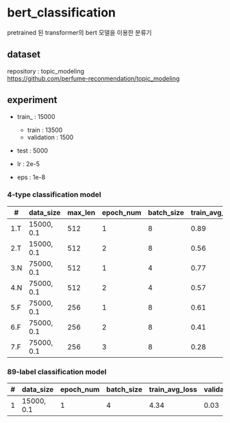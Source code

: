# bert_classification
pretrained 된 transformer의 bert 모델을 이용한 분류기

## dataset
repository : topic_modeling <br>
https://github.com/perfume-reconmendation/topic_modeling

## experiment

- train_ : 15000
  - train : 13500
  - validation : 1500
- test : 5000

- lr : 2e-5
- eps : 1e-8

### 4-type classification model
| #   | data_size  | max_len | epoch_num | batch_size | train_avg_loss | validation_acc | test_acc |
|-----|------------|---------|-----------|------------|----------------|----------------|----------|
| 1.T | 15000, 0.1 | 512     | 1         | 8          | 0.89           | 0.73           |          |
| 2.T | 15000, 0.1 | 512     | 2         | 8          | 0.56           | 0.75           | 0.77     |
| 3.N | 75000, 0.1 | 512     | 1         | 4          | 0.77           | 0.79           | 0.79     |
| 4.N | 75000, 0.1 | 512     | 2         | 4          | 0.57           | 0.81           | 0.81     |
| 5.F | 75000, 0.1 | 256     | 1         | 8          | 0.61           | 0.81           | 0.81     |
| 6.F | 75000, 0.1 | 256     | 2         | 8          | 0.41           | 0.83           | 0.83     |
| 7.F | 75000, 0.1 | 256     | 3         | 8          | 0.28           | 0.82           | 0.82     |


### 89-label classification model
| # | data_size  | epoch_num | batch_size | train_avg_loss | validation_acc | test_acc |
|---|------------|-----------|------------|----------------|----------------|----------|
| 1 | 15000, 0.1 | 1         | 4          | 4.34           | 0.03           | 0.03     |

